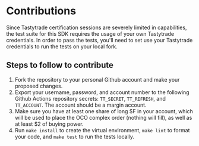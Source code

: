 # Contributions

Since Tastytrade certification sessions are severely limited in capabilities, the test suite for this SDK requires the usage of your own Tastytrade credentials. In order to pass the tests, you'll need to set use your Tastytrade credentials to run the tests on your local fork.

## Steps to follow to contribute

1. Fork the repository to your personal Github account and make your proposed changes.
2. Export your username, password, and account number to the following Github Actions repository secrets: `TT_SECRET`, `TT_REFRESH`, and `TT_ACCOUNT`. The account should be a margin account.
3. Make sure you have at least one share of long $F in your account, which will be used to place the OCO complex order (nothing will fill), as well as at least $2 of buying power.
4. Run `make install` to create the virtual environment, `make lint` to format your code, and `make test` to run the tests locally.
